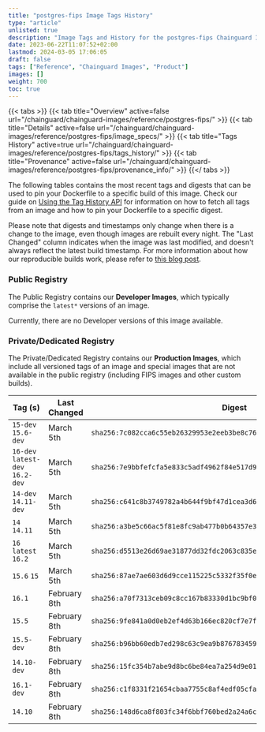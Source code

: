 ```yaml
---
title: "postgres-fips Image Tags History"
type: "article"
unlisted: true
description: "Image Tags and History for the postgres-fips Chainguard Image"
date: 2023-06-22T11:07:52+02:00
lastmod: 2024-03-05 17:06:05
draft: false
tags: ["Reference", "Chainguard Images", "Product"]
images: []
weight: 700
toc: true
---
```


{{< tabs >}}
{{< tab title="Overview" active=false url="/chainguard/chainguard-images/reference/postgres-fips/" >}}
{{< tab title="Details" active=false url="/chainguard/chainguard-images/reference/postgres-fips/image_specs/" >}}
{{< tab title="Tags History" active=true url="/chainguard/chainguard-images/reference/postgres-fips/tags_history/" >}}
{{< tab title="Provenance" active=false url="/chainguard/chainguard-images/reference/postgres-fips/provenance_info/" >}}
{{</ tabs >}}

The following tables contains the most recent tags and digests that can be used to pin your Dockerfile to a specific build of this image. Check our guide on [Using the Tag History API](/chainguard/chainguard-images/using-the-tag-history-api/) for information on how to fetch all tags from an image and how to pin your Dockerfile to a specific digest.

Please note that digests and timestamps only change when there is a change to the image, even though images are rebuilt every night. The "Last Changed" column indicates when the image was last modified, and doesn't always reflect the latest build timestamp. For more information about how our reproducible builds work, please refer to [this blog post](https://www.chainguard.dev/unchained/reproducing-chainguards-reproducible-image-builds).

### Public Registry
The Public Registry contains our **Developer Images**, which typically comprise the `latest*` versions of an image.

Currently, there are no Developer versions of this image available.

### Private/Dedicated Registry
The Private/Dedicated Registry contains our **Production Images**, which include all versioned tags of an image and special images that are not available in the public registry (including FIPS images and other custom builds).

| Tag (s)                           | Last Changed | Digest                                                                    |
|-----------------------------------|--------------|---------------------------------------------------------------------------|
|  `15-dev` `15.6-dev`              | March 5th    | `sha256:7c082cca6c55eb26329953e2eeb3be8c766dc476417761ac36a53c6dc7978bf9` |
|  `16-dev` `latest-dev` `16.2-dev` | March 5th    | `sha256:7e9bbfefcfa5e833c5adf4962f84e517d95e2c62ca552037a04b8f03b8452e16` |
|  `14-dev` `14.11-dev`             | March 5th    | `sha256:c641c8b3749782a4b644f9bf47d1cea3d6e535e5d69849a4587449be810d8d1b` |
|  `14` `14.11`                     | March 5th    | `sha256:a3be5c66ac5f81e8fc9ab477b0b64357e3634590c111857a6834c71e788c033d` |
|  `16` `latest` `16.2`             | March 5th    | `sha256:d5513e26d69ae31877dd32fdc2063c835ef5bf0dd0aa8c9b9ce3f252bc22ca6b` |
|  `15.6` `15`                      | March 5th    | `sha256:87ae7ae603d6d9cce115225c5332f35f0eb7070801d9d277afac168253493f9b` |
|  `16.1`                           | February 8th | `sha256:a70f7313ceb09c8cc167b83330d1bc9bf0b29210534ea5deb199431a6c276f7d` |
|  `15.5`                           | February 8th | `sha256:9fe841a0d0eb2ef4d63b166ec820cf7e7ff130f3a8ba6c1f39452b05133ff721` |
|  `15.5-dev`                       | February 8th | `sha256:b96bb60edb7ed298c63c9ea9b87678345941c16199712d644b5a8d76d84874b9` |
|  `14.10-dev`                      | February 8th | `sha256:15fc354b7abe9d8bc6be84ea7a254d9e01a362f1cfb050d041708c3fff52eca9` |
|  `16.1-dev`                       | February 8th | `sha256:c1f8331f21654cbaa7755c8af4edf05cfaea0c7e6e0a298e939e6b3a7affe5c5` |
|  `14.10`                          | February 8th | `sha256:148d6ca8f803fc34f6bbf760bed2a24a6caf071b86a7268e3ef58e76d78d71b6` |

